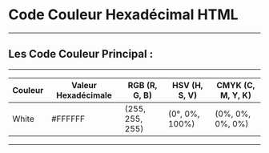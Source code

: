 # **Code Couleur Hexadécimal HTML**

---

## **Les Code Couleur Principal :**

---

| Couleur | Valeur Hexadécimale  | RGB (R, G, B)   | HSV (H, S, V)   | CMYK (C, M, Y, K)   |
|---------|----------------------|-----------------|-----------------|---------------------|
| White   | #FFFFFF              | (255, 255, 255) | (0°, 0%, 100%)  | (0%, 0%, 0%, 0%)    |

---


